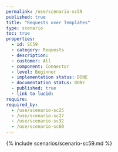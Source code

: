 ```yaml
---
permalink: /use/scenario-sc59
published: true
title: "Requests over Templates"
type: scenario
toc: true
properties:
  - id: SC59
  - category: Requests
  - description:
  - customer: All
  - component: Connector
  - level: Beginner
  - implementation status: DONE
  - documentation status: DONE
  - published: true
  - link to lucid:
require:
required_by:
  - /use/scenario-sc25
  - /use/scenario-sc27
  - /use/scenario-sc32
  - /use/scenario-sc60
---
```


{% include scenarios/scenario-sc59.md %}
